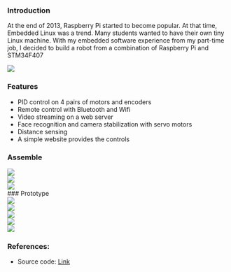 ### Introduction
At the end of 2013, Raspberry Pi started to become popular. At that time, Embedded Linux was a trend. Many students wanted to have their own tiny Linux machine. With my embedded software experience from my part-time job, I decided to build a robot from a combination of Raspberry Pi and STM34F407

<div>
    <img src="assets/db/img/blogs/Freelance_01.jpg" class="blog-image" />
</div>


### Features
* PID control on 4 pairs of motors and encoders
* Remote control with Bluetooth and Wifi
* Video streaming on a web server
* Face recognition and camera stabilization with servo motors
* Distance sensing
* A simple website provides the controls


### Assemble

<div>
    <img src="assets/db/img/blogs/Freelance_01.jpg" class="blog-image" />
</div>

<div>
    <img src="assets/db/img/blogs/Freelance_02.jpg" class="blog-image" />
</div>

<div>
    <img src="assets/db/img/blogs/Freelance_03.jpg" class="blog-image" />
</div>
### Prototype

<div>
    <img src="assets/db/img/blogs/Freelance_04.jpg" class="blog-image" />
</div>

<div>
    <img src="assets/db/img/blogs/Freelance_05.jpg" class="blog-image" />
</div>

<div>
    <img src="assets/db/img/blogs/Freelance_06.jpg" class="blog-image" />
</div>

<div>
    <img src="assets/db/img/blogs/Freelance_07.jpg" class="blog-image" />
</div>

<div>
    <img src="assets/db/img/blogs/Freelance_08.jpg" class="blog-image" />
</div>


### References:
 * Source code: [Link](https://github.com/jimmyvo2410/RaspiBot) 

